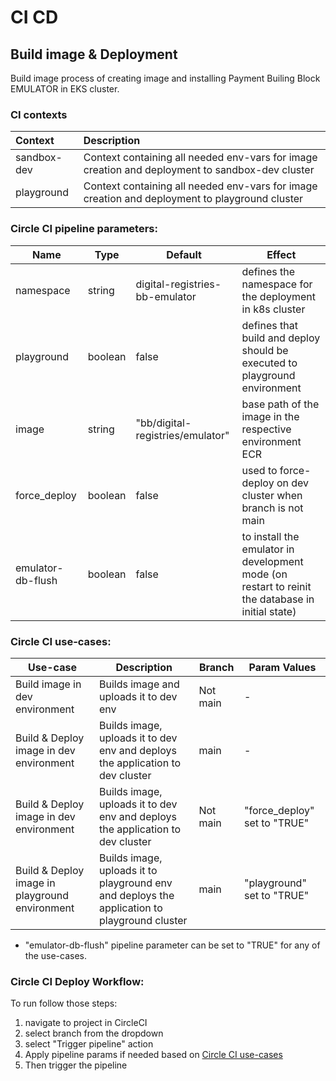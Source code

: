 # CI CD

## Build image & Deployment
Build image process of creating image and installing Payment Builing Block EMULATOR in EKS cluster.

### CI contexts

| Context     | Description                                                                                     |
|:------------|:------------------------------------------------------------------------------------------------|
| sandbox-dev | Context containing all needed env-vars for image creation and deployment to sandbox-dev cluster |
| playground  | Context containing all needed env-vars for image creation and deployment to playground cluster  |

### Circle CI pipeline parameters:

| Name               | Type     | Default                          | Effect                                                                                           |
|--------------------|----------|----------------------------------|--------------------------------------------------------------------------------------------------|
| namespace          | string   | digital-registries-bb-emulator   | defines the namespace for the deployment in k8s cluster                                          |
| playground         | boolean  | false                            | defines that build and deploy should be executed to playground environment                       |
| image              | string   | "bb/digital-registries/emulator" | base path of the image in the respective environment ECR                                         |
| force_deploy       | boolean  | false                            | used to force-deploy on dev cluster when branch is not main                                      |
| emulator-db-flush  | boolean  | false                            | to install the emulator in development mode (on restart to reinit the database in initial state) |

### Circle CI use-cases:

| Use-case                                       | Description                                                                                  | Branch    | Param Values                  |
|------------------------------------------------|----------------------------------------------------------------------------------------------|-----------|-------------------------------|
| Build image in dev environment                 | Builds image and uploads it to dev env                                                       | Not main  | -                             |
| Build & Deploy image in dev environment        | Builds image, uploads it to dev env and deploys the application to dev cluster               | main      | -                             |
| Build & Deploy image in dev environment        | Builds image, uploads it to dev env and deploys the application to dev cluster               | Not main  | "force_deploy" set to "TRUE"  |
| Build & Deploy image in playground environment | Builds image, uploads it to playground env and deploys the application to playground cluster | main      | "playground" set to "TRUE"    |

* "emulator-db-flush" pipeline parameter can be set to "TRUE" for any of the use-cases.

### Circle CI Deploy Workflow:

To run follow those steps:

1. navigate to project in CircleCI
2. select branch from the dropdown
3. select "Trigger pipeline" action
4. Apply pipeline params if needed based on [Circle CI use-cases](#circle-ci-use-cases)
5. Then trigger the pipeline